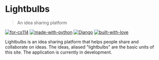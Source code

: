 # Lightbulbs
> An idea sharing platform

[![for-cs114](https://img.shields.io/badge/for-CS%20114-blue)]()
[![made-with-python](https://img.shields.io/badge/Made%20with-Python-1f425f.svg)](https://www.python.org/)
[![Django](https://img.shields.io/badge/Django-v2-red)](https://www.djangoproject.org/)
[![built-with-love](https://img.shields.io/badge/Built%20with-%E2%9D%A4%EF%B8%8F-red)]()

Lightbulbs is an idea sharing platform that helps people share and collaborate on ideas. The ideas, aliased "lightbulbs" are the basic units of this site. The application is currently in development.